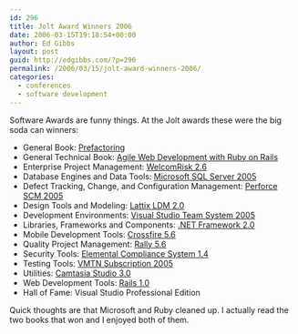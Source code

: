 ```yaml
---
id: 296
title: Jolt Award Winners 2006
date: 2006-03-15T19:18:54+00:00
author: Ed Gibbs
layout: post
guid: http://edgibbs.com/?p=296
permalink: /2006/03/15/jolt-award-winners-2006/
categories:
  - conferences
  - software development
---
```

Software Awards are funny things. At the Jolt awards these were the big soda can winners:

  * General Book: [Prefactoring](http://www.oreilly.com/catalog/prefactoring/) 
  * General Technical Book: [Agile Web Development with Ruby on Rails](http://www.pragmaticprogrammer.com/title/rails/)
  * Enterprise Project Management: [WelcomRisk 2.6](http://www.welcom.com/content.cfm?page=489) 
  * Database Engines and Data Tools: [Microsoft SQL Server 2005](http://www.microsoft.com/sql/) 
  * Defect Tracking, Change, and Configuration Management: [Perforce SCM 2005](http://www.perforce.com/) 
  * Design Tools and Modeling: [Lattix LDM 2.0](http://www.lattix.com/) 
  * Development Environments: [Visual Studio Team System 2005](http://msdn.microsoft.com/vstudio/) 
  * Libraries, Frameworks and Components: [.NET Framework 2.0](http://msdn.microsoft.com/netframework/) 
  * Mobile Development Tools: [Crossfire 5.6](http://www.appforge.com/corp/press/2005/030705-v56.html)
  * Quality Project Management: [Rally 5.6](http://www.rallydev.com/) 
  * Security Tools: [Elemental Compliance System 1.4](http://www.nsaservices.com/elemental.html) 
  * Testing Tools: [VMTN Subscription 2005](http://www.vmware.com/products/vmtn/) 
  * Utilities: [Camtasia Studio 3.0](http://www.techsmith.com/camtasia.asp)
  * Web Development Tools: [Rails 1.0](http://www.rubyonrails.org/)
  * Hall of Fame: Visual Studio Professional Edition

Quick thoughts are that Microsoft and Ruby cleaned up. I actually read the two books that won and I enjoyed both of them.